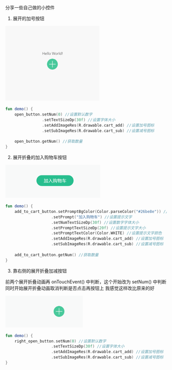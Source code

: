 分享一些自己做的小控件


1. 展开的加号按钮

![样式](OpenButton.gif) 

```kotlin
fun demo() {
    open_button.setNum(0) //设置默认数字
                .setTextSizeDp(30f) //设置字体大小
                .setAddImageRes(R.drawable.cart_add) //设置加号图标
                .setSubImageRes(R.drawable.cart_sub) //设置减号图标
                
    open_button.getNum() //获取数量
}
```

2. 展开折叠的加入购物车按钮

![样式](AddToCartButton.gif) 

```kotlin
fun demo() {
    add_to_cart_button.setPromptBgColor(Color.parseColor("#26be8e")) //设置提示文字背景
                    .setPrompt("加入购物车") //设置提示文字
                    .setNumTextSizeDp(30f) //设置数字字体大小
                    .setPromptTextSizeDp(20f) //设置提示文字大小
                    .setPromptTextColor(Color.WHITE) //设置提示文字颜色
                    .setAddImageRes(R.drawable.cart_add) //设置加号图标
                    .setSubImageRes(R.drawable.cart_sub) //设置减号图标
                    
    add_to_cart_button.getNum() //获取数量
}
```

3. 靠右侧的展开折叠加减按钮

前两个展开折叠动画再 onTouchEvent() 中判断，这个开始改为 setNum() 中判断
同时开始展开折叠动画取消判断是否点击再按钮上
我感觉这样改比原来的好

![样式](RightOpenButton.gif) 

```kotlin
fun demo() {
    right_open_button.setNum(0) //设置默认数字
                    .setTextSizeDp(30f) //设置字体大小
                    .setAddImageRes(R.drawable.cart_add) //设置加号图标
                    .setSubImageRes(R.drawable.cart_sub) //设置减号图标
}
```